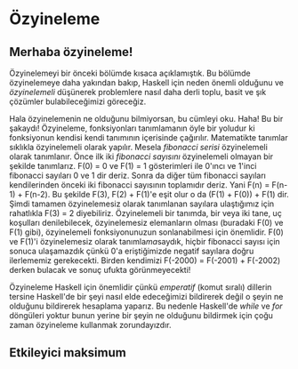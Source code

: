 # Özyineleme

## Merhaba özyineleme!

Özyinelemeyi bir önceki bölümde kısaca açıklamıştık. Bu bölümde özyinelemeye daha yakından bakıp, Haskell için neden önemli olduğunu ve *özyinelemeli* düşünerek problemlere nasıl daha derli toplu, basit ve şık çözümler bulabileceğimizi göreceğiz.

Hala özyinelemenin ne olduğunu bilmiyorsan, bu cümleyi oku. Haha! Bu bir şakaydı! Özyineleme, fonksiyonları tanımlamanın öyle bir yoludur ki fonksiyonun kendisi kendi tanımının içerisinde çağırılır. Matematikte tanımlar sıklıkla özyinelemeli olarak yapılır. Mesela *fibonacci serisi* özyinelemeli olarak tanımlanır. Önce ilk iki *fibonacci sayısını* özyinelemeli olmayan bir şekilde tanımlarız. F(0) = 0 ve F(1) = 1 gösterimleri ile 0'ıncı ve 1'inci fibonacci sayıları 0 ve 1 dir deriz. Sonra da diğer tüm fibonacci sayıları kendilerinden önceki iki fibonacci sayısının toplamıdır deriz. Yani F(n) = F(n-1) + F(n-2). Bu şekilde F(3), F(2) + F(1)'e eşit olur o da (F(1) + F(0)) + F(1) dir. Şimdi tamamen özyinelemesiz olarak tanımlanan sayılara ulaştığımız için rahatlıkla F(3) = 2 diyebiliriz. Özyinelemeli bir tanımda, bir veya iki tane, uç koşulları denilebilecek, özyinelemesiz elemanların olması (buradaki F(0) ve F(1) gibi), özyinelemeli fonksiyonunuzun sonlanabilmesi için önemlidir. F(0) ve F(1)'i özyinelemesiz olarak tanımla*ma*saydık, hiçbir fibonacci sayısı için sonuca ulaşamazdık çünkü 0'a eriştiğimizde negatif sayılara doğru ilerlememiz gerekecekti. Birden kendimizi F(-2000) = F(-2001) + F(-2002) derken bulacak ve sonuç ufukta görünmeyecekti! 

Özyineleme Haskell için önemlidir çünkü *emperatif* (komut sıralı) dillerin tersine Haskell'de bir şeyi nasıl elde edeceğimizi bildirerek değil o şeyin ne olduğunu bildirerek hesaplama yaparız. Bu nedenle Haskell'de *while* ve *for* döngüleri yoktur bunun yerine bir şeyin ne olduğunu bildirmek için çoğu zaman özyineleme kullanmak zorundayızdır. 

## Etkileyici maksimum